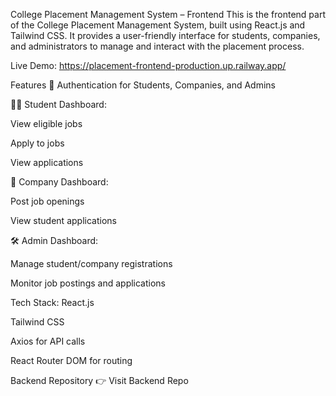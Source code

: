 College Placement Management System – Frontend
This is the frontend part of the College Placement Management System, built using React.js and Tailwind CSS. It provides a user-friendly interface for students, companies, and administrators to manage and interact with the placement process.

Live Demo: https://placement-frontend-production.up.railway.app/

Features
🔐 Authentication for Students, Companies, and Admins

🧑‍🎓 Student Dashboard:

View eligible jobs

Apply to jobs

View applications

🏢 Company Dashboard:

Post job openings

View student applications

🛠️ Admin Dashboard:

Manage student/company registrations

Monitor job postings and applications

Tech Stack:
React.js

Tailwind CSS

Axios for API calls

React Router DOM for routing

 Backend Repository
👉 Visit Backend Repo

